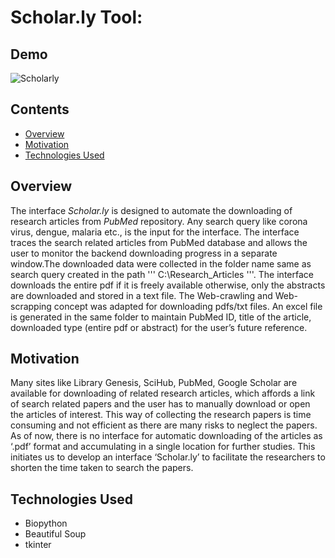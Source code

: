 # Scholar.ly Tool:

## Demo
 
 ![Scholarly](https://drive.google.com/uc?export=view&id=1VF196eZFm3BTFPvF0pA1MBWDPUya_Sre)
 
## Contents
* [Overview](https://github.com/debapratim1234/Scholarly-Tool/#overview)
* [Motivation](https://github.com/debapratim1234/Scholarly-Tool/#motivation)
* [Technologies Used](https://github.com/debapratim1234/Scholarly-Tool/#technologies-used)

## Overview
 
 The interface *Scholar.ly* is designed to automate the downloading of research articles from *PubMed* repository. Any search query like corona virus, dengue, malaria etc., is the  input for the interface. The interface traces the search related articles from PubMed database and allows the user to monitor the backend downloading progress in a separate window.The downloaded data were collected in the folder name same as search query created in the path '''    C:\Research_Articles    '''. The interface downloads the entire pdf if it is freely available otherwise, only the abstracts are downloaded and stored in a text file. The Web-crawling and Web-scrapping concept was adapted for downloading pdfs/txt files. An excel file is generated in the same folder to maintain PubMed ID, title of the article, downloaded type (entire pdf or abstract) for the user’s future reference.
 
## Motivation
 
 Many sites like Library Genesis, SciHub, PubMed, Google Scholar are available for downloading of related research articles, which affords a link of search related papers and the user has to manually download or open the articles of interest. This way of collecting the research papers is time consuming and not efficient as there are many risks to neglect the papers. As of now, there is no interface for automatic downloading of the articles as ‘.pdf’ format and accumulating in a single location for further studies. This initiates us to develop an interface ‘Scholar.ly’ to facilitate the researchers to shorten the time taken to search the papers.

## Technologies Used

 * Biopython
 * Beautiful Soup
 * tkinter
